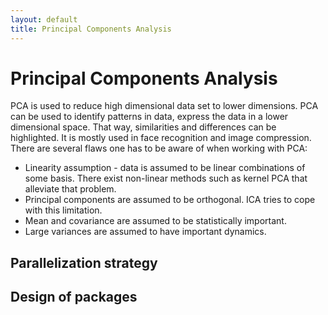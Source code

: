 ```yaml
---
layout: default
title: Principal Components Analysis
---
```


<a name="PrincipalComponentsAnalysis-PrincipalComponentsAnalysis"></a>
# Principal Components Analysis

PCA is used to reduce high dimensional data set to lower dimensions. PCA
can be used to identify patterns in data, express the data in a lower
dimensional space. That way, similarities and differences can be
highlighted. It is mostly used in face recognition and image compression.
There are several flaws one has to be aware of when working with PCA:

* Linearity assumption - data is assumed to be linear combinations of some
basis. There exist non-linear methods such as kernel PCA that alleviate
that problem.
* Principal components are assumed to be orthogonal. ICA tries to cope with
this limitation.
* Mean and covariance are assumed to be statistically important.
* Large variances are assumed to have important dynamics.

<a name="PrincipalComponentsAnalysis-Parallelizationstrategy"></a>
## Parallelization strategy

<a name="PrincipalComponentsAnalysis-Designofpackages"></a>
## Design of packages
